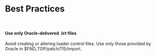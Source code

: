 # Best Practices

<br>

#### Use only Oracle-delivered .lct files
Avoid creating or altering loader control files. Use only those provided by Oracle in $FND_TOP/patch/115/import.
